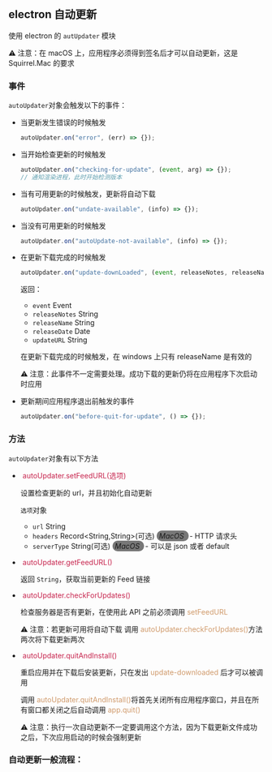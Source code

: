 ## electron 自动更新

使用 electron 的 `autUpdater` 模块

⚠️ 注意：在 macOS 上，应用程序必须得到签名后才可以自动更新，这是 Squirrel.Mac 的要求

### 事件

`autoUpdater`对象会触发以下的事件：

- 当更新发生错误的时候触发

  ```ts
  autoUpdater.on("error", (err) => {});
  ```

- 当开始检查更新的时候触发

  ```ts
  autoUpdater.on("checking-for-update", (event, arg) => {});
  // 通知渲染进程，此时开始检测版本
  ```

- 当有可用更新的时候触发，更新将自动下载

  ```ts
  autoUpdater.on("undate-available", (info) => {});
  ```

- 当没有可用更新的时候触发

  ```ts
  autoUpdater.on("autoUpdate-not-available", (info) => {});
  ```

- 在更新下载完成的时候触发

  ```ts
  autoUpdater.on("update-downLoaded", (event, releaseNotes, releaseName) => {});
  ```

  返回：

  - `event` Event
  - `releaseNotes` String
  - `releaseName` String
  - `releaseDate` Date
  - `updateURL` String

  在更新下载完成的时候触发，在 windows 上只有 releaseName 是有效的

  ⚠️ 注意：此事件不一定需要处理。成功下载的更新仍将在应用程序下次启动时应用

- 更新期间应用程序退出前触发的事件

  ```ts
  autoUpdater.on("before-quit-for-update", () => {});
  ```

### 方法

`autoUpdater`对象有以下方法

- <span style="padding:2px 4px; color:#c7254e;">autoUpdater.setFeedURL(选项)</span>

  设置检查更新的 url，并且初始化自动更新

  `选项`对象

  - `url` String
  - `headers` Record<String,String>(可选) <span style="background-color:#777777; padding:2px 5px; margin-right:2px; border-radius:10px"> _MacOS_ </span> - HTTP 请求头
  - `serverType` String(可选) <span style="background-color:#777777; padding:2px 5px; margin-right:2px; border-radius:10px"> _MacOS_ </span> - 可以是 json 或者 default

- <span style="padding:2px 4px; color:#c7254e;">autoUpdater.getFeedURL()</span>

  返回 `String`，获取当前更新的 Feed 链接

- <span style="padding:2px 4px; color:#c7254e;">autoUpdater.checkForUpdates()</span>

  检查服务器是否有更新，在使用此 API 之前必须调用 <span style="color:#D09A6B">setFeedURL</span>

  ⚠️ 注意：若更新可用将自动下载 调用 <span style="color:#D09A6B">autoUpdater.checkForUpdates()</span>方法两次将下载更新两次

- <span style="padding:2px 4px; color:#c7254e;">autoUpdater.quitAndInstall()</span>

  重启应用并在下载后安装更新，只在发出 <span style="color:#D09A6B">update-downloaded</span> 后才可以被调用

  调用 <span style="color:#D09A6B">autoUpdater.quitAndInstall()</span>将首先关闭所有应用程序窗口，并且在所有窗口都关闭之后自动调用 <span style="color:#D09A6B">app.quit()</span>

  ⚠️ 注意：执行一次自动更新不一定要调用这个方法，因为下载更新文件成功之后，下次应用启动的时候会强制更新

### 自动更新一般流程：
